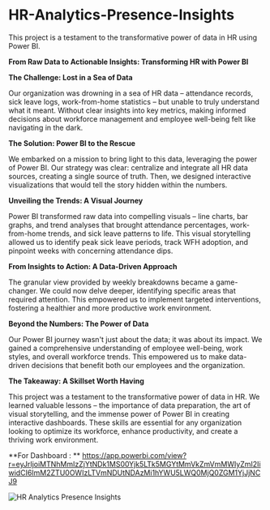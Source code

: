 # HR-Analytics-Presence-Insights

This project is a testament to the transformative power of data in HR using Power BI.

**From Raw Data to Actionable Insights: Transforming HR with Power BI**

**The Challenge: Lost in a Sea of Data**

Our organization was drowning in a sea of HR data – attendance records, sick leave logs, work-from-home statistics – but unable to truly understand what it meant. Without clear insights into key metrics, making informed decisions about workforce management and employee well-being felt like navigating in the dark.

**The Solution: Power BI to the Rescue**

We embarked on a mission to bring light to this data, leveraging the power of Power BI. Our strategy was clear: centralize and integrate all HR data sources, creating a single source of truth. Then, we designed interactive visualizations that would tell the story hidden within the numbers.

**Unveiling the Trends: A Visual Journey**

Power BI transformed raw data into compelling visuals – line charts, bar graphs, and trend analyses that brought attendance percentages, work-from-home trends, and sick leave patterns to life. This visual storytelling allowed us to identify peak sick leave periods, track WFH adoption, and pinpoint weeks with concerning attendance dips.

**From Insights to Action: A Data-Driven Approach**

The granular view provided by weekly breakdowns became a game-changer. We could now delve deeper, identifying specific areas that required attention. This empowered us to implement targeted interventions, fostering a healthier and more productive work environment.

**Beyond the Numbers: The Power of Data**

Our Power BI journey wasn't just about the data; it was about its impact. We gained a comprehensive understanding of employee well-being, work styles, and overall workforce trends. This empowered us to make data-driven decisions that benefit both our employees and the organization.

**The Takeaway: A Skillset Worth Having**

This project was a testament to the transformative power of data in HR. We learned valuable lessons – the importance of data preparation, the art of visual storytelling, and the immense power of Power BI in creating interactive dashboards. These skills are essential for any organization looking to optimize its workforce, enhance productivity, and create a thriving work environment.

**For Dashboard : **
https://app.powerbi.com/view?r=eyJrIjoiMTNhMmIzZjYtNDk1MS00Yjk5LTk5MGYtMmVkZmVmMWIyZmI2IiwidCI6ImM2ZTU0OWIzLTVmNDUtNDAzMi1hYWU5LWQ0MjQ0ZGM1YjJjNCJ9 

![HR Analytics Presence Insights](https://github.com/AjayDimri/HR-Analytics-Presence-Insights/assets/169275284/0729897d-1f8a-4ffb-b6fb-d718f15a71e9)


